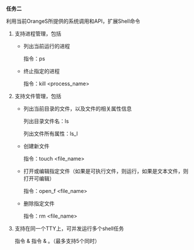 **任务二**

利用当前OrangeS所提供的系统调用和API，扩展Shell命令

1. 支持进程管理，包括

   - 列出当前运行的进程

     指令：ps

   - 终止指定的进程

     指令：kill  <process_name>

2. 支持文件管理，包括

   - 列出当前目录的文件，以及文件的相关属性信息

     列出目录文件名：ls

     列出文件所有属性：ls_l 

   - 创建新文件

     指令：touch  <file_name>

   - 打开或编辑指定文件（如果是可执行文件，则运行，如果是文本文件，则打开可编辑）

     指令：open_f  <file_name>

   - 删除指定文件

     指令：rm  <file_name>

3. 支持在同一个TTY上，可并发运行多个shell任务

   指令 & 指令 & 。（最多支持5个同时）